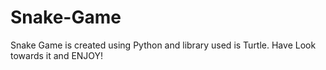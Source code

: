 # Snake-Game
Snake Game is created using Python and library used is Turtle. Have Look towards it and ENJOY!
